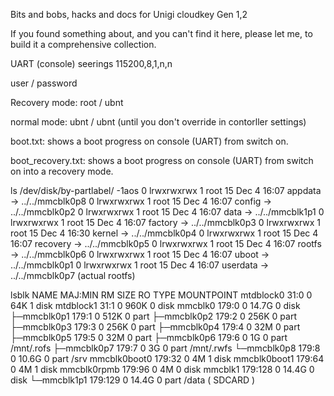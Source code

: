 Bits and bobs, hacks and docs
for Unigi cloudkey Gen 1,2

If you found something about, and you can't find it here, please let me, to build it a comprehensive collection.


UART (console) seerings 115200,8,1,n,n

user / password

Recovery mode: root / ubnt

normal mode:   ubnt / ubnt       (until you don't override in contorller settings)



boot.txt:
shows a boot progress on console (UART) from switch on.

boot_recovery.txt:
shows a boot progress on console (UART) from switch on into a recovery mode.



 ls /dev/disk/by-partlabel/ -1aos
0 lrwxrwxrwx 1 root  15 Dec  4 16:07 appdata -> ../../mmcblk0p8
0 lrwxrwxrwx 1 root  15 Dec  4 16:07 config -> ../../mmcblk0p2
0 lrwxrwxrwx 1 root  15 Dec  4 16:07 data -> ../../mmcblk1p1
0 lrwxrwxrwx 1 root  15 Dec  4 16:07 factory -> ../../mmcblk0p3
0 lrwxrwxrwx 1 root  15 Dec  4 16:30 kernel -> ../../mmcblk0p4
0 lrwxrwxrwx 1 root  15 Dec  4 16:07 recovery -> ../../mmcblk0p5
0 lrwxrwxrwx 1 root  15 Dec  4 16:07 rootfs -> ../../mmcblk0p6
0 lrwxrwxrwx 1 root  15 Dec  4 16:07 uboot -> ../../mmcblk0p1
0 lrwxrwxrwx 1 root  15 Dec  4 16:07 userdata -> ../../mmcblk0p7     (actual rootfs)


lsblk
NAME         MAJ:MIN RM  SIZE RO TYPE MOUNTPOINT
mtdblock0     31:0    0   64K  1 disk
mtdblock1     31:1    0  960K  0 disk
mmcblk0      179:0    0 14.7G  0 disk
├─mmcblk0p1  179:1    0  512K  0 part
├─mmcblk0p2  179:2    0  256K  0 part
├─mmcblk0p3  179:3    0  256K  0 part
├─mmcblk0p4  179:4    0   32M  0 part
├─mmcblk0p5  179:5    0   32M  0 part
├─mmcblk0p6  179:6    0    1G  0 part /mnt/.rofs
├─mmcblk0p7  179:7    0    3G  0 part /mnt/.rwfs
└─mmcblk0p8  179:8    0 10.6G  0 part /srv
mmcblk0boot0 179:32   0    4M  1 disk
mmcblk0boot1 179:64   0    4M  1 disk
mmcblk0rpmb  179:96   0    4M  0 disk
mmcblk1      179:128  0 14.4G  0 disk
└─mmcblk1p1  179:129  0 14.4G  0 part /data     ( SDCARD )

